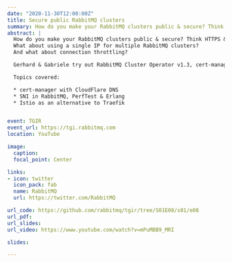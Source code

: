 ```yaml
---
date: "2020-11-30T12:00:00Z"
title: Secure public RabbitMQ clusters
summary: How do you make your RabbitMQ clusters public & secure? Think HTTPS & AMQPS. What about using a single IP for multiple RabbitMQ clusters? And what about connection throttling?
abstract: |
  How do you make your RabbitMQ clusters public & secure? Think HTTPS & AMQPS.
  What about using a single IP for multiple RabbitMQ clusters?
  And what about connection throttling?

  Gerhard & Gabriele try out RabbitMQ Cluster Operator v1.3, cert-manager v1.1 & Traefik v2.3 on Digital Ocean Kubernetes v1.19.3.

  Topics covered:

  * cert-manager with CloudFlare DNS
  * SNI in RabbitMQ, PerfTest & Erlang
  * Istio as an alternative to Traefik


event: TGIR
event_url: https://tgi.rabbitmq.com
location: YouTube

image:
  caption:
  focal_point: Center

links:
- icon: twitter
  icon_pack: fab
  name: RabbitMQ
  url: https://twitter.com/RabbitMQ

url_code: https://github.com/rabbitmq/tgir/tree/S01E08/s01/e08
url_pdf:
url_slides:
url_video: https://www.youtube.com/watch?v=mPuMBB9_MRI

slides:

---
```

